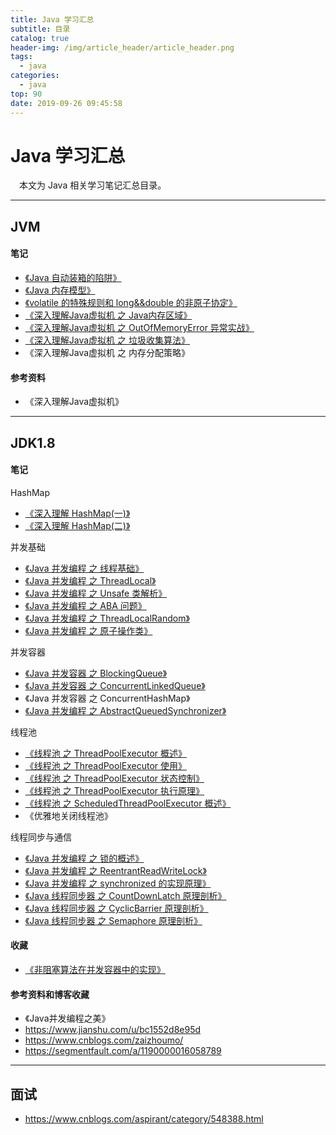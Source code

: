 ```yaml
---
title: Java 学习汇总
subtitle: 目录
catalog: true
header-img: /img/article_header/article_header.png
tags:
  - java
categories:
  - java
top: 90
date: 2019-09-26 09:45:58
---
```




# Java 学习汇总

&emsp;本文为 Java 相关学习笔记汇总目录。

--- 

## JVM
#### 笔记
- [《Java 自动装箱的陷阱》](http://zhoujiapeng.top/java/java-risk-of-autoboxing/)
- [《Java 内存模型》](http://zhoujiapeng.top/java/java-memoryModel/)
- [《volatile 的特殊规则和 long&&double 的非原子协定》](http://zhoujiapeng.top/java/java-special-variable)
- [《深入理解Java虚拟机 之 Java内存区域》](http://zhoujiapeng.top/java/java-memory-area)
- [《深入理解Java虚拟机 之 OutOfMemoryError 异常实战》](http://zhoujiapeng.top/java/java-oom-test)
- [《深入理解Java虚拟机 之 垃圾收集算法》](http://zhoujiapeng.top/java/java-jvm-GC-alogrithm)
- 《深入理解Java虚拟机 之 内存分配策略》


#### 参考资料
- 《深入理解Java虚拟机》

--- 

## JDK1.8
#### 笔记

HashMap
- [《深入理解 HashMap(一)》](http://zhoujiapeng.top/java/java-HashMap)
- [《深入理解 HashMap(二)》](http://zhoujiapeng.top/java/java-HashMap2)


并发基础
- [《Java 并发编程 之 线程基础》](http://zhoujiapeng.top/java/java-thread-base)
- [《Java 并发编程 之 ThreadLocal》](http://zhoujiapeng.top/java/java-ThreadLocal)
- [《Java 并发编程 之 Unsafe 类解析》](http://zhoujiapeng.top/java/java-unsafe)
- [《Java 并发编程 之 ABA 问题》](http://zhoujiapeng.top/java/java-aba-question)
- [《Java 并发编程 之 ThreadLocalRandom》](http://zhoujiapeng.top/java/java-threadLocalRandom)
- [《Java 并发编程 之 原子操作类》](http://zhoujiapeng.top/java/java-atomicOperationClass)

并发容器
- [《Java 并发容器 之 BlockingQueue》](http://zhoujiapeng.top/java/java-blockingQueue)
- [《Java 并发容器 之 ConcurrentLinkedQueue》](http://zhoujiapeng.top/java/java-ConcurrentLinkedQueue)
- 《Java 并发容器 之 ConcurrentHashMap》
- [《Java 并发编程 之 AbstractQueuedSynchronizer》](http://zhoujiapeng.top/java/java-AbstractQueuedSynchronizer)

线程池
- [《线程池 之 ThreadPoolExecutor 概述》](http://zhoujiapeng.top/java/java-threadPoolExecutor-overview/)
- [《线程池 之 ThreadPoolExecutor 使用》](http://zhoujiapeng.top/java/java-threadPoolExecutor-use/)
- [《线程池 之 ThreadPoolExecutor 状态控制》](http://zhoujiapeng.top/java/java-threadPoolExecutor-statusControl/)
- [《线程池 之 ThreadPoolExecutor 执行原理》](http://zhoujiapeng.top/java/java-threadPoolExecutor-executorAnalyze/)
- [《线程池 之 ScheduledThreadPoolExecutor 概述》](http://zhoujiapeng.top/java/java-scheduledthreadPoolExecutor/)
- 《优雅地关闭线程池》

线程同步与通信
- [《Java 并发编程 之 锁的概述》](http://zhoujiapeng.top/java/java-lock-summary)
- [《Java 并发编程 之 ReentrantReadWriteLock》](http://zhoujiapeng.top/java/java-ReentrantReadWriteLock)
- [《Java 并发编程 之 synchronized 的实现原理》](http://zhoujiapeng.top/java/java-synchronized)
- [《Java 线程同步器 之 CountDownLatch 原理剖析》](http://zhoujiapeng.top/java/java-CountDownLatch)
- [《Java 线程同步器 之 CyclicBarrier 原理剖析》](http://zhoujiapeng.top/java/java-CyclicBarrier)
- [《Java 线程同步器 之 Semaphore 原理剖析》](http://zhoujiapeng.top/java/java-Semaphore)

#### 收藏
- [《非阻塞算法在并发容器中的实现》](https://www.ibm.com/developerworks/cn/java/j-lo-concurrent/index.html)

#### 参考资料和博客收藏
- 《Java并发编程之美》
- https://www.jianshu.com/u/bc1552d8e95d
- https://www.cnblogs.com/zaizhoumo/
- https://segmentfault.com/a/1190000016058789

--- 

## 面试
- https://www.cnblogs.com/aspirant/category/548388.html